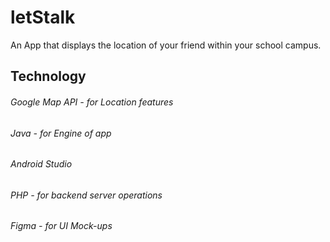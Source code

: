 

# letStalk
An App that displays the location of your friend within your school campus.

## Technology

###### Google Map API - for Location features
######  Java - for Engine of app
######  Android Studio
######  PHP - for backend server operations
######  Figma - for UI Mock-ups
